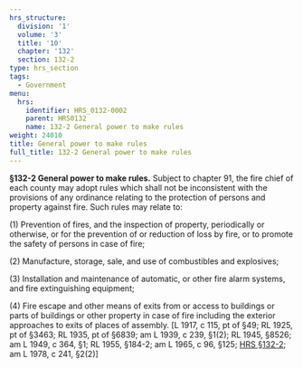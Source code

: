 ```yaml
---
hrs_structure:
  division: '1'
  volume: '3'
  title: '10'
  chapter: '132'
  section: 132-2
type: hrs_section
tags:
  - Government
menu:
  hrs:
    identifier: HRS_0132-0002
    parent: HRS0132
    name: 132-2 General power to make rules
weight: 24010
title: General power to make rules
full_title: 132-2 General power to make rules
---
```

**§132-2 General power to make rules.** Subject to chapter 91, the fire chief of each county may adopt rules which shall not be inconsistent with the provisions of any ordinance relating to the protection of persons and property against fire. Such rules may relate to:

(1) Prevention of fires, and the inspection of property, periodically or otherwise, or for the prevention of or reduction of loss by fire, or to promote the safety of persons in case of fire;

(2) Manufacture, storage, sale, and use of combustibles and explosives;

(3) Installation and maintenance of automatic, or other fire alarm systems, and fire extinguishing equipment;

(4) Fire escape and other means of exits from or access to buildings or parts of buildings or other property in case of fire including the exterior approaches to exits of places of assembly. [L 1917, c 115, pt of §49; RL 1925, pt of §3463; RL 1935, pt of §6839; am L 1939, c 239, §1(2); RL 1945, §8526; am L 1949, c 364, §1; RL 1955, §184-2; am L 1965, c 96, §125; [HRS §132-2](/title-10/chapter-132/section-132-2/); am L 1978, c 241, §2(2)]